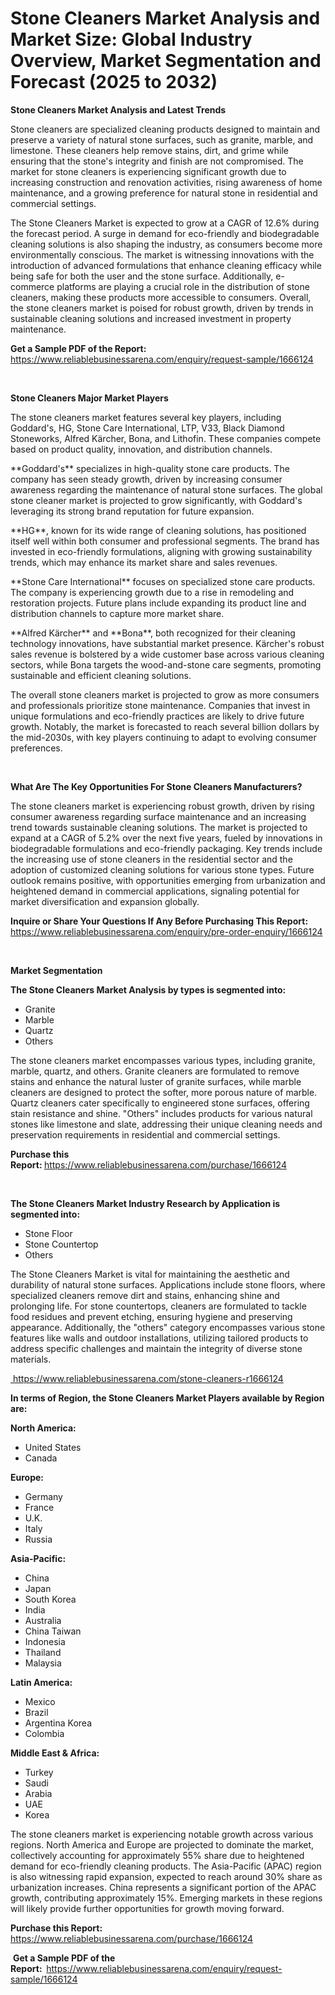 <p><h1>Stone Cleaners Market Analysis and Market Size: Global Industry Overview, Market Segmentation and Forecast (2025 to 2032)</h1></p><p><strong>Stone Cleaners Market Analysis and Latest Trends</strong></p>
<p><p>Stone cleaners are specialized cleaning products designed to maintain and preserve a variety of natural stone surfaces, such as granite, marble, and limestone. These cleaners help remove stains, dirt, and grime while ensuring that the stone's integrity and finish are not compromised. The market for stone cleaners is experiencing significant growth due to increasing construction and renovation activities, rising awareness of home maintenance, and a growing preference for natural stone in residential and commercial settings.</p><p>The Stone Cleaners Market is expected to grow at a CAGR of 12.6% during the forecast period. A surge in demand for eco-friendly and biodegradable cleaning solutions is also shaping the industry, as consumers become more environmentally conscious. The market is witnessing innovations with the introduction of advanced formulations that enhance cleaning efficacy while being safe for both the user and the stone surface. Additionally, e-commerce platforms are playing a crucial role in the distribution of stone cleaners, making these products more accessible to consumers. Overall, the stone cleaners market is poised for robust growth, driven by trends in sustainable cleaning solutions and increased investment in property maintenance.</p></p>
<p><strong>Get a Sample PDF of the Report:&nbsp;</strong> <a href="https://www.reliablebusinessarena.com/enquiry/request-sample/1666124?utm_campaign=2639&utm_medium=2&utm_source=Github&utm_content=ia&utm_term=17042025&utm_id=stone-cleaners">https://www.reliablebusinessarena.com/enquiry/request-sample/1666124</a></p>
<p>&nbsp;</p>
<p><strong>Stone Cleaners Major Market Players</strong></p>
<p><p>The stone cleaners market features several key players, including Goddard's, HG, Stone Care International, LTP, V33, Black Diamond Stoneworks, Alfred Kärcher, Bona, and Lithofin. These companies compete based on product quality, innovation, and distribution channels.</p><p>**Goddard's** specializes in high-quality stone care products. The company has seen steady growth, driven by increasing consumer awareness regarding the maintenance of natural stone surfaces. The global stone cleaner market is projected to grow significantly, with Goddard's leveraging its strong brand reputation for future expansion.</p><p>**HG**, known for its wide range of cleaning solutions, has positioned itself well within both consumer and professional segments. The brand has invested in eco-friendly formulations, aligning with growing sustainability trends, which may enhance its market share and sales revenues.</p><p>**Stone Care International** focuses on specialized stone care products. The company is experiencing growth due to a rise in remodeling and restoration projects. Future plans include expanding its product line and distribution channels to capture more market share.</p><p>**Alfred Kärcher** and **Bona**, both recognized for their cleaning technology innovations, have substantial market presence. Kärcher's robust sales revenue is bolstered by a wide customer base across various cleaning sectors, while Bona targets the wood-and-stone care segments, promoting sustainable and efficient cleaning solutions.</p><p>The overall stone cleaners market is projected to grow as more consumers and professionals prioritize stone maintenance. Companies that invest in unique formulations and eco-friendly practices are likely to drive future growth. Notably, the market is forecasted to reach several billion dollars by the mid-2030s, with key players continuing to adapt to evolving consumer preferences.</p></p>
<p>&nbsp;</p>
<p><strong>What Are The Key Opportunities For Stone Cleaners Manufacturers?</strong></p>
<p><p>The stone cleaners market is experiencing robust growth, driven by rising consumer awareness regarding surface maintenance and an increasing trend towards sustainable cleaning solutions. The market is projected to expand at a CAGR of 5.2% over the next five years, fueled by innovations in biodegradable formulations and eco-friendly packaging. Key trends include the increasing use of stone cleaners in the residential sector and the adoption of customized cleaning solutions for various stone types. Future outlook remains positive, with opportunities emerging from urbanization and heightened demand in commercial applications, signaling potential for market diversification and expansion globally.</p></p>
<p><strong>Inquire or Share Your Questions If Any Before Purchasing This Report:</strong> <a href="https://www.reliablebusinessarena.com/enquiry/pre-order-enquiry/1666124?utm_campaign=2639&utm_medium=2&utm_source=Github&utm_content=ia&utm_term=17042025&utm_id=stone-cleaners">https://www.reliablebusinessarena.com/enquiry/pre-order-enquiry/1666124</a></p>
<p>&nbsp;</p>
<p><strong>Market Segmentation</strong></p>
<p><strong>The Stone Cleaners Market Analysis by types is segmented into:</strong></p>
<p><ul><li>Granite</li><li>Marble</li><li>Quartz</li><li>Others</li></ul></p>
<p><p>The stone cleaners market encompasses various types, including granite, marble, quartz, and others. Granite cleaners are formulated to remove stains and enhance the natural luster of granite surfaces, while marble cleaners are designed to protect the softer, more porous nature of marble. Quartz cleaners cater specifically to engineered stone surfaces, offering stain resistance and shine. "Others" includes products for various natural stones like limestone and slate, addressing their unique cleaning needs and preservation requirements in residential and commercial settings.</p></p>
<p><strong>Purchase this Report:&nbsp;</strong><a href="https://www.reliablebusinessarena.com/purchase/1666124?utm_campaign=2639&utm_medium=2&utm_source=Github&utm_content=ia&utm_term=17042025&utm_id=stone-cleaners">https://www.reliablebusinessarena.com/purchase/1666124</a></p>
<p>&nbsp;</p>
<p><strong>The Stone Cleaners Market Industry Research by Application is segmented into:</strong></p>
<p><ul><li>Stone Floor</li><li>Stone Countertop</li><li>Others</li></ul></p>
<p><p>The Stone Cleaners Market is vital for maintaining the aesthetic and durability of natural stone surfaces. Applications include stone floors, where specialized cleaners remove dirt and stains, enhancing shine and prolonging life. For stone countertops, cleaners are formulated to tackle food residues and prevent etching, ensuring hygiene and preserving appearance. Additionally, the "others" category encompasses various stone features like walls and outdoor installations, utilizing tailored products to address specific challenges and maintain the integrity of diverse stone materials.</p></p>
<p><a href="https://www.reliablebusinessarena.com/stone-cleaners-r1666124?utm_campaign=2639&utm_medium=2&utm_source=Github&utm_content=ia&utm_term=17042025&utm_id=stone-cleaners">&nbsp;https://www.reliablebusinessarena.com/stone-cleaners-r1666124</a></p>
<p><strong>In terms of Region, the Stone Cleaners Market Players available by Region are:</strong></p>
<p>
    <p> <strong> North America: </strong>
        <ul>
            <li>United States</li>
            <li>Canada</li>
        </ul>
        </p> 
    <p> <strong> Europe: </strong>
        <ul>
            <li>Germany</li>
            <li>France</li>
            <li>U.K.</li>
            <li>Italy</li>
            <li>Russia</li>
        </ul>
        </p> 
    <p> <strong> Asia-Pacific: </strong>
        <ul>
            <li>China</li>
            <li>Japan</li>
            <li>South Korea</li>
            <li>India</li>
            <li>Australia</li>
            <li>China Taiwan</li>
            <li>Indonesia</li>
            <li>Thailand</li>
            <li>Malaysia</li>
        </ul>
        </p> 
    <p> <strong> Latin America: </strong>
        <ul>
            <li>Mexico</li>
            <li>Brazil</li>
            <li>Argentina Korea</li>
            <li>Colombia</li>
        </ul>
        </p> 
    <p> <strong> Middle East & Africa: </strong>
        <ul>
            <li>Turkey</li>
            <li>Saudi</li>
            <li>Arabia</li>
            <li>UAE</li>
            <li>Korea</li>
        </ul>
    </p>
    </p>
<p><p>The stone cleaners market is experiencing notable growth across various regions. North America and Europe are projected to dominate the market, collectively accounting for approximately 55% share due to heightened demand for eco-friendly cleaning products. The Asia-Pacific (APAC) region is also witnessing rapid expansion, expected to reach around 30% share as urbanization increases. China represents a significant portion of the APAC growth, contributing approximately 15%. Emerging markets in these regions will likely provide further opportunities for growth moving forward.</p></p>
<p><strong>Purchase this Report: </strong><a href="https://www.reliablebusinessarena.com/purchase/1666124?utm_campaign=2639&utm_medium=2&utm_source=Github&utm_content=ia&utm_term=17042025&utm_id=stone-cleaners">https://www.reliablebusinessarena.com/purchase/1666124</a></p>
<p>&nbsp;<strong>Get a Sample PDF of the Report:&nbsp;&nbsp;</strong><a href="https://www.reliablebusinessarena.com/enquiry/request-sample/1666124?utm_campaign=2639&utm_medium=2&utm_source=Github&utm_content=ia&utm_term=17042025&utm_id=stone-cleaners">https://www.reliablebusinessarena.com/enquiry/request-sample/1666124</a></p>
<p><strong></strong></p>
<p><p></p><p></p><p></p></p>